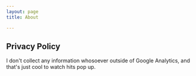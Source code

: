 ```yaml
---
layout: page 
title: About

---
```


## Privacy Policy

I don't collect any information whosoever outside of Google Analytics, and that's just cool to watch hits pop up.
